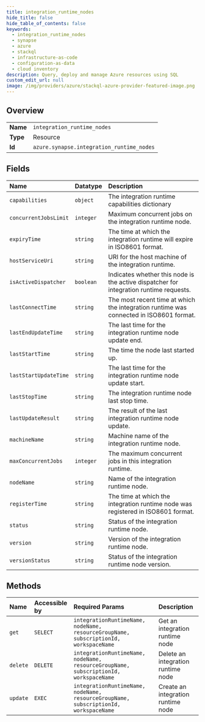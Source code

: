 ```yaml
---
title: integration_runtime_nodes
hide_title: false
hide_table_of_contents: false
keywords:
  - integration_runtime_nodes
  - synapse
  - azure    
  - stackql
  - infrastructure-as-code
  - configuration-as-data
  - cloud inventory
description: Query, deploy and manage Azure resources using SQL
custom_edit_url: null
image: /img/providers/azure/stackql-azure-provider-featured-image.png
---
```

  
    

## Overview
<table><tbody>
<tr><td><b>Name</b></td><td><code>integration_runtime_nodes</code></td></tr>
<tr><td><b>Type</b></td><td>Resource</td></tr>
<tr><td><b>Id</b></td><td><code>azure.synapse.integration_runtime_nodes</code></td></tr>
</tbody></table>

## Fields
| Name | Datatype | Description |
|:-----|:---------|:------------|
| `capabilities` | `object` | The integration runtime capabilities dictionary |
| `concurrentJobsLimit` | `integer` | Maximum concurrent jobs on the integration runtime node. |
| `expiryTime` | `string` | The time at which the integration runtime will expire in ISO8601 format. |
| `hostServiceUri` | `string` | URI for the host machine of the integration runtime. |
| `isActiveDispatcher` | `boolean` | Indicates whether this node is the active dispatcher for integration runtime requests. |
| `lastConnectTime` | `string` | The most recent time at which the integration runtime was connected in ISO8601 format. |
| `lastEndUpdateTime` | `string` | The last time for the integration runtime node update end. |
| `lastStartTime` | `string` | The time the node last started up. |
| `lastStartUpdateTime` | `string` | The last time for the integration runtime node update start. |
| `lastStopTime` | `string` | The integration runtime node last stop time. |
| `lastUpdateResult` | `string` | The result of the last integration runtime node update. |
| `machineName` | `string` | Machine name of the integration runtime node. |
| `maxConcurrentJobs` | `integer` | The maximum concurrent jobs in this integration runtime. |
| `nodeName` | `string` | Name of the integration runtime node. |
| `registerTime` | `string` | The time at which the integration runtime node was registered in ISO8601 format. |
| `status` | `string` | Status of the integration runtime node. |
| `version` | `string` | Version of the integration runtime node. |
| `versionStatus` | `string` | Status of the integration runtime node version. |
## Methods
| Name | Accessible by | Required Params | Description |
|:-----|:--------------|:----------------|:------------|
| `get` | `SELECT` | `integrationRuntimeName, nodeName, resourceGroupName, subscriptionId, workspaceName` | Get an integration runtime node |
| `delete` | `DELETE` | `integrationRuntimeName, nodeName, resourceGroupName, subscriptionId, workspaceName` | Delete an integration runtime node |
| `update` | `EXEC` | `integrationRuntimeName, nodeName, resourceGroupName, subscriptionId, workspaceName` | Create an integration runtime node |
